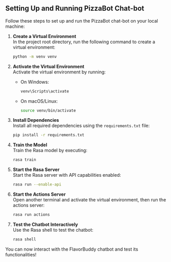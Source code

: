 ## Setting Up and Running PizzaBot Chat-bot

Follow these steps to set up and run the PizzaBot chat-bot on your local machine:

1. **Create a Virtual Environment**  
   In the project root directory, run the following command to create a virtual environment:  
   ```bash
   python -m venv venv
   ```

2. **Activate the Virtual Environment**  
   Activate the virtual environment by running:  
   - On Windows:  
     ```bash
     venv\Scripts\activate
     ```
   - On macOS/Linux:  
     ```bash
     source venv/bin/activate
     ```

3. **Install Dependencies**  
   Install all required dependencies using the `requirements.txt` file:  
   ```bash
   pip install -r requirements.txt
   ```

4. **Train the Model**  
   Train the Rasa model by executing:  
   ```bash
   rasa train
   ```

5. **Start the Rasa Server**  
   Start the Rasa server with API capabilities enabled:  
   ```bash
   rasa run --enable-api
   ```

6. **Start the Actions Server**  
   Open another terminal and activate the virtual environment, then run the actions server:  
   ```bash
   rasa run actions
   ```

7. **Test the Chatbot Interactively**  
   Use the Rasa shell to test the chatbot:  
   ```bash
   rasa shell
   ```

You can now interact with the FlavorBuddy chatbot and test its functionalities!
